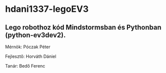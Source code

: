 # hdani1337-legoEV3
Lego robothoz kód Mindstormsban és Pythonban (python-ev3dev2). 
------------------
Mérnök: Póczak Péter 

Fejlesztő: Horváth Dániel

Tanár: Bedő Ferenc
